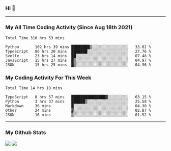 ### Hi 🙂

---

### My All Time Coding Activity (Since Aug 18th 2021)
<!--START_SECTION:waka-all-->
```text
Total Time 310 hrs 53 mins

Python       102 hrs 39 mins ████████▒░░░░░░░░░░░░░░░░   33.02 % 
TypeScript   86 hrs 20 mins  ███████░░░░░░░░░░░░░░░░░░   27.76 % 
Svelte       23 hrs 14 mins  ██░░░░░░░░░░░░░░░░░░░░░░░   07.48 % 
JavaScript   15 hrs 27 mins  █▒░░░░░░░░░░░░░░░░░░░░░░░   04.97 % 
JSON         15 hrs 25 mins  █▒░░░░░░░░░░░░░░░░░░░░░░░   04.96 % 
```
<!--END_SECTION:waka-all-->

### My Coding Activity For This Week
<!--START_SECTION:waka-week-->
```text
Total Time 14 hrs 10 mins

TypeScript   8 hrs 57 mins   ███████████████▓░░░░░░░░░   63.15 % 
Python       3 hrs 37 mins   ██████▒░░░░░░░░░░░░░░░░░░   25.58 % 
Markdown     36 mins         █░░░░░░░░░░░░░░░░░░░░░░░░   04.30 % 
Other        24 mins         ▓░░░░░░░░░░░░░░░░░░░░░░░░   02.87 % 
JSON         16 mins         ▒░░░░░░░░░░░░░░░░░░░░░░░░   01.92 % 
```
<!--END_SECTION:waka-week-->

---

### My Github Stats
[![](https://github-readme-stats.vercel.app/api?username=eroxl&count_private=true&show_icons=true&include_all_commits=true&theme=onedark)](#)
[![](https://github-readme-streak-stats.herokuapp.com/?theme=onedark&user=eroxl)](#)
